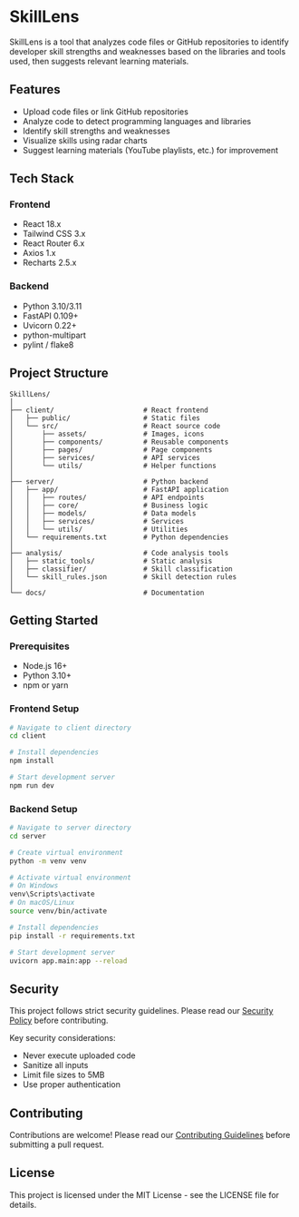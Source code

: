 # SkillLens

SkillLens is a tool that analyzes code files or GitHub repositories to identify developer skill strengths and weaknesses based on the libraries and tools used, then suggests relevant learning materials.

## Features

- Upload code files or link GitHub repositories
- Analyze code to detect programming languages and libraries
- Identify skill strengths and weaknesses
- Visualize skills using radar charts
- Suggest learning materials (YouTube playlists, etc.) for improvement

## Tech Stack

### Frontend
- React 18.x
- Tailwind CSS 3.x
- React Router 6.x
- Axios 1.x
- Recharts 2.5.x

### Backend
- Python 3.10/3.11
- FastAPI 0.109+
- Uvicorn 0.22+
- python-multipart
- pylint / flake8

## Project Structure

```
SkillLens/
│
├── client/                      # React frontend
│   ├── public/                  # Static files
│   └── src/                     # React source code
│       ├── assets/              # Images, icons
│       ├── components/          # Reusable components
│       ├── pages/               # Page components
│       ├── services/            # API services
│       └── utils/               # Helper functions
│
├── server/                      # Python backend
│   ├── app/                     # FastAPI application
│   │   ├── routes/              # API endpoints
│   │   ├── core/                # Business logic
│   │   ├── models/              # Data models
│   │   ├── services/            # Services
│   │   └── utils/               # Utilities
│   └── requirements.txt         # Python dependencies
│
├── analysis/                    # Code analysis tools
│   ├── static_tools/            # Static analysis
│   ├── classifier/              # Skill classification
│   └── skill_rules.json         # Skill detection rules
│
└── docs/                        # Documentation
```

## Getting Started

### Prerequisites
- Node.js 16+
- Python 3.10+
- npm or yarn

### Frontend Setup
```bash
# Navigate to client directory
cd client

# Install dependencies
npm install

# Start development server
npm run dev
```

### Backend Setup
```bash
# Navigate to server directory
cd server

# Create virtual environment
python -m venv venv

# Activate virtual environment
# On Windows
venv\Scripts\activate
# On macOS/Linux
source venv/bin/activate

# Install dependencies
pip install -r requirements.txt

# Start development server
uvicorn app.main:app --reload
```

## Security

This project follows strict security guidelines. Please read our [Security Policy](SECURITY.md) before contributing.

Key security considerations:
- Never execute uploaded code
- Sanitize all inputs
- Limit file sizes to 5MB
- Use proper authentication

## Contributing

Contributions are welcome! Please read our [Contributing Guidelines](CONTRIBUTING.md) before submitting a pull request.

## License

This project is licensed under the MIT License - see the LICENSE file for details.

